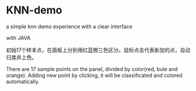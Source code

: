 # KNN-demo
a simple knn demo experience with a clear interface

with JAVA

初始17个样本点，在面板上分别用红蓝橙三色区分。鼠标点击代表新加的点，自动归类并上色。

There are 17 sample points on the panel, divided by color(red, bule and orange). Adding new point by clicking, it will be classificated and colored automatically.

